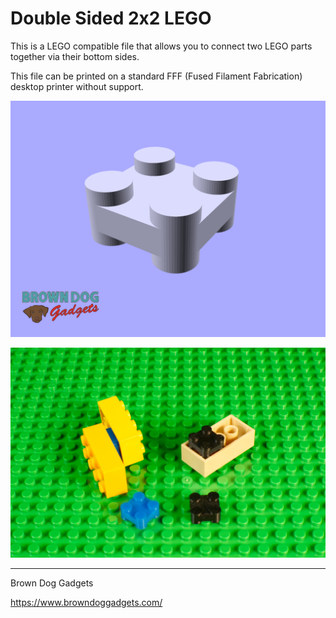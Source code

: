 # Double Sided 2x2 LEGO

This is a LEGO compatible file that allows you to connect two LEGO parts together via their bottom sides.

This file can be printed on a standard FFF (Fused Filament Fabrication) desktop printer without support.

![](Images/Double-Sided-2x2-LEGO.png)

![](Images/Double-Sided-2x2-LEGO-0993.jpg)

---

Brown Dog Gadgets

https://www.browndoggadgets.com/
